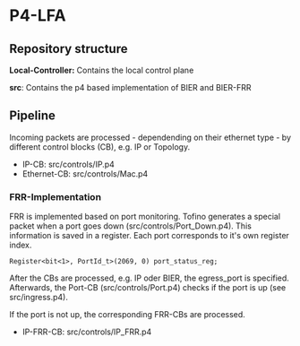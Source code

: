 # P4-LFA

## Repository structure

**Local-Controller:** Contains the local control plane

**src**: Contains the p4 based implementation of BIER and BIER-FRR

## Pipeline

Incoming packets are processed - dependending on their ethernet type - by different control blocks (CB), e.g. IP or Topology.

- IP-CB: src/controls/IP.p4 
- Ethernet-CB: src/controls/Mac.p4


### FRR-Implementation

FRR is implemented based on port monitoring. Tofino generates a special packet when a port goes down (src/controls/Port_Down.p4). This information is saved in a register. Each port corresponds to it's own register index.

```
Register<bit<1>, PortId_t>(2069, 0) port_status_reg;
```

After the CBs are processed, e.g. IP oder BIER, the egress_port is specified. 
Afterwards, the Port-CB (src/controls/Port.p4) checks if the port is up (see src/ingress.p4).

If the port is not up, the corresponding FRR-CBs are processed.

- IP-FRR-CB: src/controls/IP_FRR.p4
